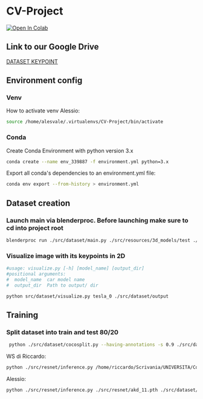 # CV-Project
[![Open In Colab](https://colab.research.google.com/assets/colab-badge.svg)](https://colab.research.google.com/drive/1wDojrxs4_KjhYU6Cr-fyJ-_waBEcbizh?usp=sharing)

## Link to our Google Drive
[DATASET KEYPOINT](https://drive.google.com/drive/folders/1GCpRsDSXSHfqCM5T36EM5d35a_DVg3LB?usp=drive_link)


## Environment config

### Venv
How to activate venv
Alessio:
```bash
source /home/alesvale/.virtualenvs/CV-Project/bin/activate
```

### Conda
Create Conda Environment with python version 3.x
```bash
conda create --name env_339887 -f environment.yml python=3.x
```

Export all conda's dependencies to an environment.yml file:
```bash
conda env export --from-history > environment.yml
```

## Dataset creation

### Launch main via blenderproc. Before launching make sure to cd into project root 
```bash
blenderproc run ./src/dataset/main.py ./src/resources/3d_models/test ./src/dataset/output2 0 --init-coco --camera_poses 10
```

### Visualize image with its keypoints in 2D
```bash
#usage: visualize.py [-h] [model_name] [output_dir]
#positional arguments:
#  model_name  car model name
#  output_dir  Path to output/ dir

python src/dataset/visualize.py tesla_0 ./src/dataset/output
```

## Training

### Split dataset into train and test 80/20
```bash
 python ./src/dataset/cocosplit.py --having-annotations -s 0.9 ./src/dataset/output/coco_annotations.json ./src/dataset/output/coco_train_1800.json ./src/dataset/output/coco_test_200.json
```


WS di Riccardo:
```bash
python ./src/resnet/inference.py /home/riccardo/Scrivania/UNIVERSITA/Computer Vision and Cognitive Systems/CV-Project/src/resnet/automotive_keypoint_detector.pth ./src/resnet/inference.py /home/riccardo/Scrivania/UNIVERSITA/Computer Vision and Cognitive Systems/CV-Project/src//dataset/output/images/clean/alfa_0.jpg
```

Alessio:
```bash
python ./src/resnet/inference.py ./src/resnet/akd_11.pth ./src/dataset/output/images/clean/alfa_0.jpg
```